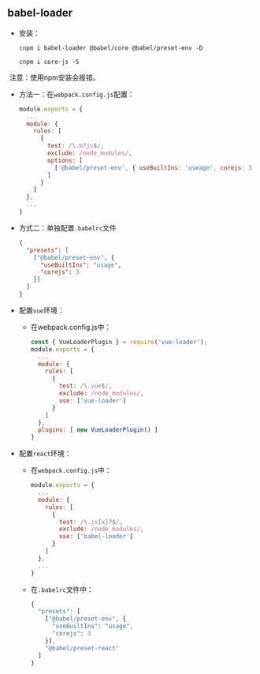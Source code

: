 ## babel-loader

- 安装：

  `cnpm i babel-loader @babel/core @babel/preset-env -D`
  
  `cnpm i core-js -S`

​		注意：使用npm安装会报错。

- 方法一：在`webpack.config.js`配置：

  ```js
  module.exports = {
    ...
    module: {
      rules: [
        {
          test: /\.m?js$/,
          exclude: /node_modules/,
          options: [
            ['@babel/preset-env', { useBuiltIns: 'useage', corejs: 3 }]
          ]
        }
      ]
    },
    ...
  }
  ```

- 方式二：单独配置`.babelrc`文件

  ```json
  {
    "presets": [
      ["@babel/preset-env", {
        "useBuiltIns": "usage",
        "corejs": 3
      }]
    ]
  }
  ```

- 配置`vue`环境：

  - 在webpack.config.js中：

    ```js
    const { VueLoaderPlugin } = require('vue-loader');
    module.exports = {
      ...
      module: {
        rules: [
          {
            test: /\.vue$/,
            exclude: /node_modules/,
            use: ['vue-loader']
          }
        ]
      },
      plugins: [ new VueLoaderPlugin() ]
    }
    ```

    

- 配置`react`环境：

  - 在`webpack.config.js`中：

    ```js
    module.exports = {
      ...
      module: {
        rules: [
          {
            test: /\.js[x]?$/,
            exclude: /node_modules/,
            use: ['babel-loader']
          }
        ]
      },
      ...
    }
    ```

  - 在`.babelrc`文件中：

    ```js
    {
      "presets": [
        ["@babel/preset-env", {
          "useBuiltIns": "usage",
          "corejs": 3
        }],
        "@babel/preset-react"
      ]
    }
    ```

  
